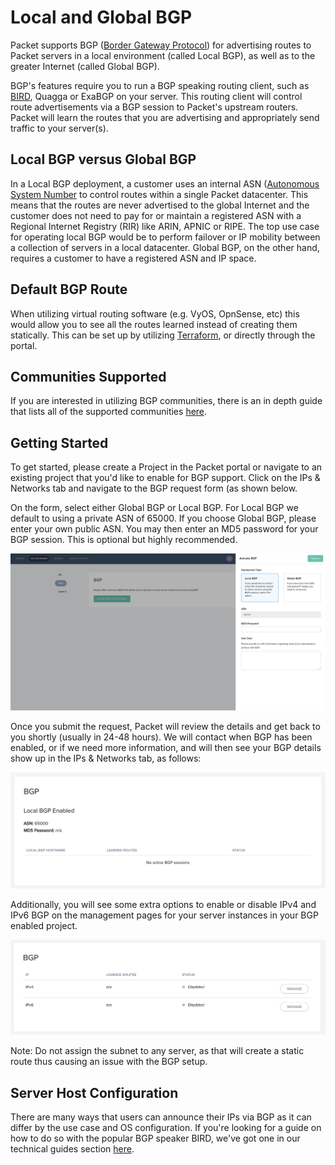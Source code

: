 <!-- <meta>
{
    "title":"Local and Global BGP",
    "description":"Using BGP Global/Local on Packet",
    "tag":["BGP", "BGP Local", "BGP Global"],
    "seo-title": "Local and Global BGP - Packet Developer Docs",
    "seo-description": "Using BGP Global/Local on Packet",
    "og-title": "Local and Global BGP",
    "og-description": "Using BGP Global/Local on Packet"
}
</meta> -->


# Local and Global BGP
Packet supports BGP ([Border Gateway Protocol](https://en.wikipedia.org/wiki/Border_Gateway_Protocol)) for advertising routes to Packet servers in a local environment (called Local BGP), as well as to the greater Internet (called Global BGP).

BGP's features require you to run a BGP speaking routing client, such as [BIRD](http://bird.network.cz/?get_doc&f=bird.html), Quagga or ExaBGP on your server. This routing client will control route advertisements via a BGP session to Packet's upstream routers. Packet will learn the routes that you are advertising and appropriately send traffic to your server(s).

## Local BGP versus Global BGP
In a Local BGP deployment, a customer uses an internal ASN
([Autonomous System Number](https://en.wikipedia.org/wiki/Autonomous_system_(Internet)) to control routes within a single Packet datacenter. This means that the routes are never advertised to the global Internet and the customer does not need to pay for or maintain a registered ASN with a Regional Internet Registry (RIR) like ARIN, APNIC or RIPE. The top use case for operating local BGP would be to perform failover or IP mobility between a collection of servers in a local datacenter. Global BGP, on the other hand, requires a customer to have a registered ASN and IP space.

## Default BGP Route
When utilizing virtual routing software (e.g. VyOS, OpnSense, etc) this would allow you to see all the routes learned instead of creating them statically. This can be set up by utilizing [Terraform](https://www.terraform.io/docs/providers/packet/r/bgp_session.html), or directly through the portal.

## Communities Supported
If you are interested in utilizing BGP communities, there is an in depth guide that lists all of the supported communities [here](https://www.packet.com/resources/guides/BGP-global-communities).


## Getting Started
To get started, please create a Project in the Packet portal or navigate to an existing project that you'd like to enable for BGP support. Click on the IPs & Networks tab and navigate to the BGP request form (as shown below.

On the form, select either Global BGP or Local BGP. For Local BGP we default to using a private ASN of 65000. If you choose Global BGP, please enter your own public ASN. You may then enter an MD5 password for your BGP session. This is optional but highly recommended.

![enable BGP at project level 1](/images/bgp/Enable-BGP-Project-1.png)

Once you submit the request, Packet will review the details and get back to you shortly (usually in 24-48 hours). We will contact  when BGP has been enabled, or if we need more information, and will then see your BGP details show up in the IPs & Networks tab, as follows:

![enable BGP at project level 2](/images/bgp/Enable-BGP-Project-2.png)

Additionally, you will see some extra options to enable or disable IPv4 and IPv6 BGP on the management pages for your server instances in your BGP enabled project.

![enable BGP at server level](/images/bgp/Enable-BGP-Server.png)️

Note: Do not assign the subnet to any server, as that will create a static route thus causing an issue with the BGP setup.

## Server Host Configuration

There are many ways that users can announce their IPs via BGP as it can differ by the use case and OS configuration. If you're looking for a guide on how to do so with the popular BGP speaker BIRD, we've got one in our technical guides section [here](https://www.packet.com/resources/guides/route-bgp-with-bird/).
